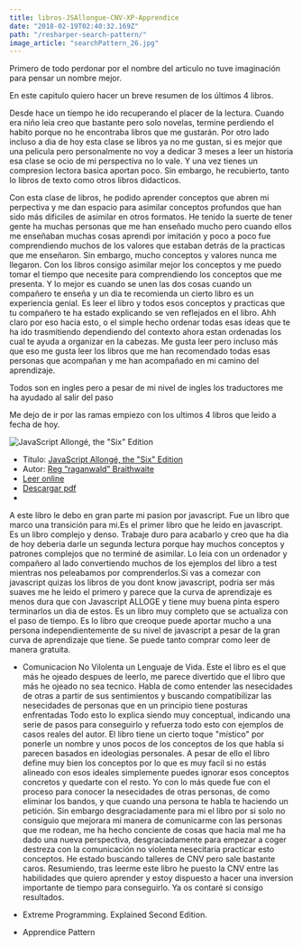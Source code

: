 ```yaml
---
title: libros-JSAllongue-CNV-XP-Apprendice
date: "2018-02-19T02:40:32.169Z"
path: "/resharper-search-pattern/"
image_article: "searchPattern_26.jpg"
---
```


Primero de todo perdonar por el nombre del articulo no tuve 
imaginación para pensar un nombre mejor.

En este capitulo quiero hacer un breve resumen de los últimos 4 libros.

Desde hace un tiempo he ido recuperando el placer de la lectura. Cuando era niño
leia creo que bastante pero solo novelas, termine perdiendo el habito porque
no he encontraba libros que me gustarán. Por otro lado incluso a dia de hoy esta 
clase se libros ya no me gustan, si es mejor que una pelicula pero personalmente no voy a dedicar
3 meses a leer un historia esa clase se ocio de mi perspectiva no lo vale. Y una vez tienes
un compresion lectora basica aportan poco. Sin embargo, he recubierto, tanto lo libros de 
texto como  otros libros didacticos.

Con esta clase de libros, he podido aprender conceptos que abren mi perpectiva y me dan espacio
para asimilar conceptos profundos que han sido más dificiles de asimilar en otros formatos.
He tenido la suerte de tener gente ha muchas personas que me han enseñado mucho pero 
cuando ellos me enseñaban muchas cosas aprendi por imitación y poco a poco fue comprendiendo
muchos de los valores que estaban detrás de la practicas que me enseñaron. Sin embargo,
mucho conceptos y valores nunca me llegaron. Con los libros consigo asimilar mejor 
los conceptos y me puedo tomar el tiempo que necesite para comprendiendo los conceptos
que me presenta. Y lo mejor es cuando se unen las dos cosas cuando un compañero te enseña
y un dia te recomienda un cierto libro es un experiencia genial. Es leer el libro y todos
esos conceptos y practicas que tu compañero te ha estado explicando se ven reflejados en el
libro. Ahh claro por eso hacia esto, o el simple hecho ordenar todas esas ideas que te 
ha ido trasmitiendo dependiendo del contexto ahora estan ordenadas los cual te ayuda a organizar en
la cabezas. Me gusta leer pero incluso más que eso me gusta leer los libros que me han
recomendado todas esas personas que acompañan y me han acompañado en mi camino del aprendizaje.

Todos son en ingles pero a pesar de mi nivel de ingles los traductores
 me ha ayudado al salir del paso

Me dejo de ir por las ramas empiezo con los ultimos 4 libros que leido a fecha de hoy.

![JavaScript Allongé, the "Six" Edition]()

- Titulo: [JavaScript Allongé, the "Six" Edition](https://leanpub.com/javascriptallongesix)
-  Autor: [Reg “raganwald” Braithwaite](https://twitter.com/raganwald)
- [Leer online](https://leanpub.com/javascriptallongesix/read)
- [Descargar pdf](http://samples.leanpub.com/javascriptallongesix-sample.pdf)
- 
A este libro le debo en gran parte mi pasion por javascript. Fue un libro que marco una transición para mi.Es el primer libro que he leido en javascript. Es un libro complejo y denso. Trabaje duro para acabarlo y creo que ha dia de hoy deberia
darle un segunda lectura porque  hay muchos conceptos y patrones complejos que no terminé de asimilar.
Lo leia con un ordenador y compañero al lado convertiendo muchos de los ejemplos del 
libro a test mientras nos peleabamos por comprenderlos.Si vas a comezar con javascript quizas los libros de you dont know javascript, podria ser más suaves me he leido el primero y parece que la curva de aprendizaje es menos dura que con Javascript ALLOGE y tiene muy buena pinta espero terminarlos un dia de estos. Es un libro muy completo que se actualiza con el paso de tiempo. Es lo libro que creoque puede aportar mucho a una persona independientemente de su nivel de javascript a pesar de la gran curva de aprendizaje que tiene. Se puede tanto comprar como leer de manera gratuita.





- Comunicacion No Vilolenta un Lenguaje de Vida.
Este el libro es el que más he ojeado despues de leerlo, me parece divertido que el libro que
más he ojeado no sea tecnico.
Habla de como entender las nesecidades de otras a partir de sus sentimientos y buscando
compatibilizar las nesecidades de personas que en un principio tiene posturas enfrentadas
Todo esto lo explica siendo muy conceptual, indicando una serie de pasos para conseguirlo y refuerza todo esto
con ejemplos de casos reales del autor. El libro tiene un cierto toque "místico" por ponerle un nombre y unos pocos de los conceptos de los que habla si parecen basados en ideologias personales. A pesar de ello el libro define muy bien los conceptos  por lo que es muy facil si no estás alineado con esos ideales simplemente puedes ignorar esos conceptos concretos y quedarte con el resto. Yo con lo más quede fue con el proceso para conocer la nesecidades de otras personas, de como eliminar los bandos, y que cuando una persona te habla te haciendo un petición. Sin embargo desgraciadamente para mi el libro por si solo no consiguio que mejorara mi manera de comunicarme con las personas que me rodean, me ha hecho conciente de cosas que hacia mal me ha dado una nueva perspectiva, desgraciadamente para empezar a coger destreza con la comunicación no violenta nesecitaria practicar esto conceptos. He estado buscando talleres de CNV pero sale bastante caros. Resumiendo, tras leerme este libro he puesto la CNV entre las habilidades que quiero aprender y estoy dispuesto a hacer una inversion importante de tiempo para conseguirlo. Ya os contaré si consigo resultados.



- Extreme Programming. Explained Second Edition.

- Apprendice Pattern


 
<!--stackedit_data:
eyJoaXN0b3J5IjpbMzA4MjU5MTA0XX0=
-->